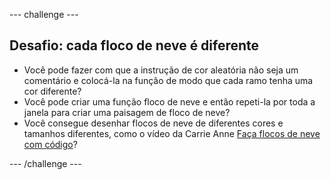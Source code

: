\--- challenge \---

## Desafio: cada floco de neve é diferente

- Você pode fazer com que a instrução de cor aleatória não seja um comentário e colocá-la na função de modo que cada ramo tenha uma cor diferente?
- Você pode criar uma função floco de neve e então repeti-la por toda a janela para criar uma paisagem de floco de neve?
- Você consegue desenhar flocos de neve de diferentes cores e tamanhos diferentes, como o vídeo da Carrie Anne [Faça flocos de neve com código](https://www.youtube.com/watch?v=DHmeX7YTHBY)?

\--- /challenge \---